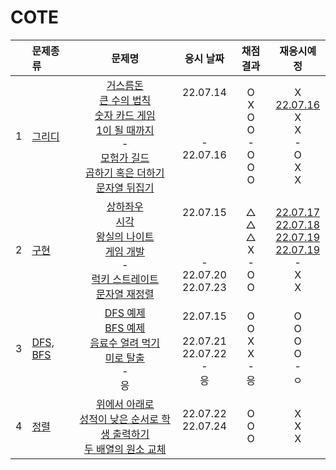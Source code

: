 # COTE
||문제종류|문제명|응시 날짜|채점 결과|재응시예정|
|:-:|:-|:-:|:---:|:---:|:-:|
|1|[그리디](./greedy/)|[거스름돈](./greedy/greedy_ex.js)<br>[큰 수의 법칙](./greedy/greedy_01.js)<br>[숫자 카드 게임](./greedy/greedy_02.js)<br>[1이 될 때까지](./greedy/greedy_03.js)<br>-<br>[모험가 길드](./greedy/test_01.js)<br>[곱하기 혹은 더하기](./greedy/test_02.js)<br>[문자열 뒤집기](./greedy/test_03.js)<br>|22.07.14<br><br><br><br>-<br>22.07.16<br><br><br>|O<br>X<br>O<br>O<br>-<br>O<br>O<br>O<br>|X<br>[22.07.16](./greedy/replay_01.js)<br>X<br>X<br>-<br>O<br>X<br>X<br>|
|2|[구현](./implementation/)|[상하좌우](./implementation/imple_ex01.js)<br>[시각](./implementation/imple_ex02.js)<br>[왕실의 나이트](./implementation/imple_01.js)<br>[게임 개발](./implementation/imple_02.js)<br>-<br>[럭키 스트레이트](./implementation/test_01.js)<br>[문자열 재정렬](./implementation/test_02.js)<br>|22.07.15<br><br><br><br>-<br>22.07.20<br>22.07.23<br>|△<br>△<br>△<br>X<br>-<br>O<br>O|[22.07.17](./implementation/../replay_01.js)<br>[22.07.18](./implementation/replay_02.js)<br>[22.07.19](./implementation//replay_03.js)<br>[22.07.19](./implementation/replay_04.js)<br>-<br>X<br>X|
|3|[DFS, BFS](./dfs%2Cbfs/)|[DFS 예제](./dfs%2Cbfs/dfs_ex.js)<br>[BFS 예제](./dfs%2Cbfs/dfs_ex.js)<br>[음료수 얼려 먹기](./dfs%2Cbfs/dfs%2Cbfs_01.js)<br>[미로 탈출](./dfs%2Cbfs/dfs%2Cbfs_02.js)<br>-<br>응|22.07.15<br><br>22.07.21<br>22.07.22<br>-<br>응|O<br>O<br>X<br>X<br>-<br>응|O<br>O<br>O<br>O<br>-<br>ㅇ|
|4|[정렬](./sort/)|[위에서 아래로](./sort/sort_ex_01.js)<br>[성적이 낮은 순서로 학생 출력하기](./sort/sort_ex_02.js)<br>[두 배열의 원소 교체](./sort/sort_ex_03.js)|22.07.22<br>22.07.24<br><br>|O<br>O<br>O<br>|X<br>X<br>X<br>|